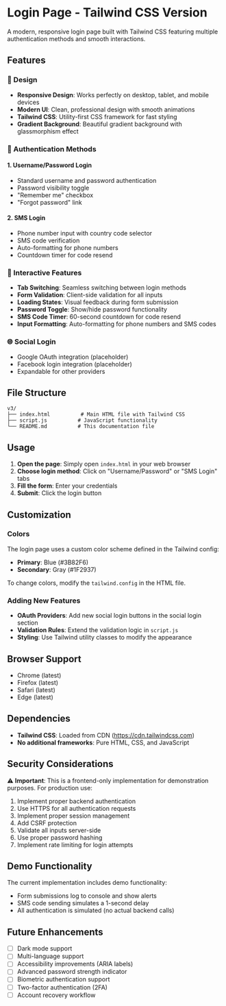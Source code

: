 # Login Page - Tailwind CSS Version

A modern, responsive login page built with Tailwind CSS featuring multiple authentication methods and smooth interactions.

## Features

### 🎨 Design
- **Responsive Design**: Works perfectly on desktop, tablet, and mobile devices
- **Modern UI**: Clean, professional design with smooth animations
- **Tailwind CSS**: Utility-first CSS framework for fast styling
- **Gradient Background**: Beautiful gradient background with glassmorphism effect

### 🔐 Authentication Methods

#### 1. Username/Password Login
- Standard username and password authentication
- Password visibility toggle
- "Remember me" checkbox
- "Forgot password" link

#### 2. SMS Login
- Phone number input with country code selector
- SMS code verification
- Auto-formatting for phone numbers
- Countdown timer for code resend

### 🚀 Interactive Features
- **Tab Switching**: Seamless switching between login methods
- **Form Validation**: Client-side validation for all inputs
- **Loading States**: Visual feedback during form submission
- **Password Toggle**: Show/hide password functionality
- **SMS Code Timer**: 60-second countdown for code resend
- **Input Formatting**: Auto-formatting for phone numbers and SMS codes

### 🌐 Social Login
- Google OAuth integration (placeholder)
- Facebook login integration (placeholder)
- Expandable for other providers

## File Structure

```
v3/
├── index.html          # Main HTML file with Tailwind CSS
├── script.js          # JavaScript functionality
└── README.md          # This documentation file
```

## Usage

1. **Open the page**: Simply open `index.html` in your web browser
2. **Choose login method**: Click on "Username/Password" or "SMS Login" tabs
3. **Fill the form**: Enter your credentials
4. **Submit**: Click the login button

## Customization

### Colors
The login page uses a custom color scheme defined in the Tailwind config:
- **Primary**: Blue (#3B82F6)
- **Secondary**: Gray (#1F2937)

To change colors, modify the `tailwind.config` in the HTML file.

### Adding New Features
- **OAuth Providers**: Add new social login buttons in the social login section
- **Validation Rules**: Extend the validation logic in `script.js`
- **Styling**: Use Tailwind utility classes to modify the appearance

## Browser Support

- Chrome (latest)
- Firefox (latest)
- Safari (latest)
- Edge (latest)

## Dependencies

- **Tailwind CSS**: Loaded from CDN (https://cdn.tailwindcss.com)
- **No additional frameworks**: Pure HTML, CSS, and JavaScript

## Security Considerations

⚠️ **Important**: This is a frontend-only implementation for demonstration purposes. For production use:

1. Implement proper backend authentication
2. Use HTTPS for all authentication requests
3. Implement proper session management
4. Add CSRF protection
5. Validate all inputs server-side
6. Use proper password hashing
7. Implement rate limiting for login attempts

## Demo Functionality

The current implementation includes demo functionality:
- Form submissions log to console and show alerts
- SMS code sending simulates a 1-second delay
- All authentication is simulated (no actual backend calls)

## Future Enhancements

- [ ] Dark mode support
- [ ] Multi-language support
- [ ] Accessibility improvements (ARIA labels)
- [ ] Advanced password strength indicator
- [ ] Biometric authentication support
- [ ] Two-factor authentication (2FA)
- [ ] Account recovery workflow